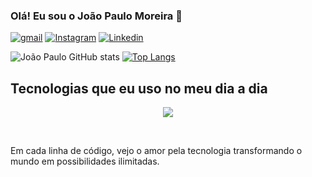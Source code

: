 ### Olá! Eu sou o João Paulo Moreira 👋

[![gmail](https://skillicons.dev/icons?i=gmail)](mailto:joaopaulojs.780@gmail.com)
[![Instagram](https://skillicons.dev/icons?i=instagram)](https://instagram.com/joaopaulojs.380)
[![Linkedin](https://skillicons.dev/icons?i=linkedin)](https://www.linkedin.com/in/joão-paulo-da-silva-moreira-40681429b)

![João Paulo GitHub stats](https://github-readme-stats.vercel.app/api?username=Joao-Paulo06&show_icons=true&theme=dark)
[![Top Langs](https://github-readme-stats.vercel.app/api/top-langs/?username=Joao-Paulo06&layout=compact)](https://github.com/Joao-Paulo06/github-readme-stats)
## Tecnologias que eu uso no meu dia a dia


<p align="center">
  <a href="https://skillicons.dev">
    <img src="https://skillicons.dev/icons?i=python,django,c,html,css,php,sqlite,git " />
  </a>
</p><div style="display: inline_block"><br>


Em cada linha de código, vejo o amor pela tecnologia transformando o mundo em possibilidades ilimitadas.